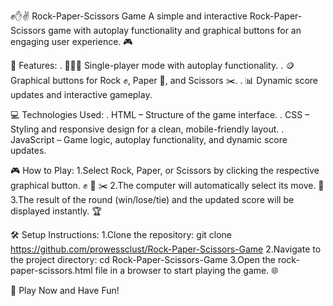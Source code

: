 ✊✋✌️ Rock-Paper-Scissors Game
A simple and interactive Rock-Paper-Scissors game with autoplay functionality and graphical buttons for an engaging user experience. 🎮


📝 Features:
. 🧑‍🤝‍🧑 Single-player mode with autoplay functionality.
. 🪙 Graphical buttons for Rock ✊, Paper 🧻, and Scissors ✂️.
. 📊 Dynamic score updates and interactive gameplay.


💻 Technologies Used:
. HTML – Structure of the game interface.
. CSS – Styling and responsive design for a clean, mobile-friendly layout.
. JavaScript – Game logic, autoplay functionality, and dynamic score updates.


🎮 How to Play:
1.Select Rock, Paper, or Scissors by clicking the respective graphical button. ✊ 🧻 ✂️
2.The computer will automatically select its move. 🤖
3.The result of the round (win/lose/tie) and the updated score will be displayed instantly. 🏆


🛠 Setup Instructions:
1.Clone the repository:
  git clone https://github.com/prowessclust/Rock-Paper-Scissors-Game
2.Navigate to the project directory:
  cd Rock-Paper-Scissors-Game
3.Open the rock-paper-scissors.html file in a browser to start playing the game. 🌐

🎉 Play Now and Have Fun!